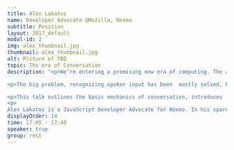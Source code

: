 ```yaml
---
title: Alex Lakatos
name: Developer Advocate @Mozilla, Nexmo
subtitle: Position
layout: 2017_default
modal-id: 2
img: alex_thumbnail.jpg
thumbnail: alex_thumbnail.jpg
alt: Picture of TBD
topic: The era of Conversation
description: "<p>We’re entering a promising new era of computing. The advance of  machine learning and artificial intelligence is reviving interest in conversational interfaces. This creates the potential for conversation as the new mode of interaction with technology.</p>

<p>The big problem, recognizing spoken input has been  mostly solved, but a new challenge has arisen: how to build a user  experience that’s modeled after natural human conversation.</p>

<p>This talk outlines the basic mechanics of conversation, introduces  core principles to design by, and presents you with a practical UI  to start creating conversational experiences that engage,  delight, and truly help your users.</p>
<p>
Alex Lakatos is a JavaScript Developer Advocate for Nexmo. In his spare time he is a Mozilla Tech Speaker and has been a contributor to the Mozilla project for the past six years, based in London. JavaScript developer building on the open web, he has been pushing its boundaries every day. You can check out his github profile or get in touch on twitter. When he’s not programming, he likes to travel the world, so it’s likely you’ll bump into him in an airport lounge.</p>"
displayOrder: 14
time: 17:05 - 17:40
speaker: true
group: rest
---
```

